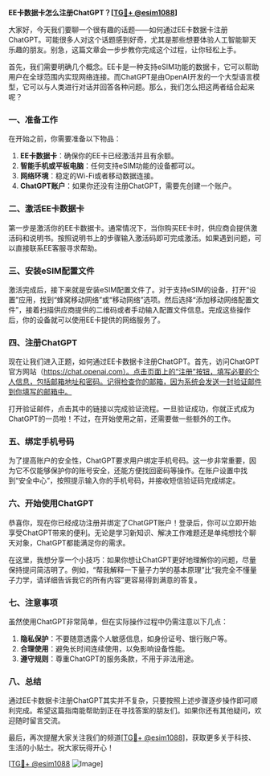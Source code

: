 **EE卡数据卡怎么注册ChatGPT？[[TG💪+ @esim1088](https://t.me/s/esim1088)]**

大家好，今天我们要聊一个很有趣的话题——如何通过EE卡数据卡注册ChatGPT。可能很多人对这个话题感到好奇，尤其是那些想要体验人工智能聊天乐趣的朋友。别急，这篇文章会一步步教你完成这个过程，让你轻松上手。

首先，我们需要明确几个概念。EE卡是一种支持eSIM功能的数据卡，它可以帮助用户在全球范围内实现网络连接。而ChatGPT是由OpenAI开发的一个大型语言模型，它可以与人类进行对话并回答各种问题。那么，我们怎么把这两者结合起来呢？

### 一、准备工作

在开始之前，你需要准备以下物品：

1. **EE卡数据卡**：确保你的EE卡已经激活并且有余额。
2. **智能手机或平板电脑**：任何支持eSIM功能的设备都可以。
3. **网络环境**：稳定的Wi-Fi或者移动数据连接。
4. **ChatGPT账户**：如果你还没有注册ChatGPT，需要先创建一个账户。

### 二、激活EE卡数据卡

第一步是激活你的EE卡数据卡。通常情况下，当你购买EE卡时，供应商会提供激活码和说明书。按照说明书上的步骤输入激活码即可完成激活。如果遇到问题，可以直接联系EE客服寻求帮助。

### 三、安装eSIM配置文件

激活完成后，接下来就是安装eSIM配置文件了。对于支持eSIM的设备，打开“设置”应用，找到“蜂窝移动网络”或“移动网络”选项。然后选择“添加移动网络配置文件”，接着扫描供应商提供的二维码或者手动输入配置文件信息。完成这些操作后，你的设备就可以使用EE卡提供的网络服务了。

### 四、注册ChatGPT

现在让我们进入正题，如何通过EE卡数据卡注册ChatGPT。首先，访问ChatGPT官方网站（https://chat.openai.com）。点击页面上的“注册”按钮，填写必要的个人信息，包括邮箱地址和密码。记得检查你的邮箱，因为系统会发送一封验证邮件到你填写的邮箱中。

打开验证邮件，点击其中的链接以完成验证流程。一旦验证成功，你就正式成为ChatGPT的一员啦！不过，在开始使用之前，还需要做一些额外的工作。

### 五、绑定手机号码

为了提高账户的安全性，ChatGPT要求用户绑定手机号码。这一步非常重要，因为它不仅能够保护你的账号安全，还能方便找回密码等操作。在账户设置中找到“安全中心”，按照提示输入你的手机号码，并接收短信验证码完成绑定。

### 六、开始使用ChatGPT

恭喜你，现在你已经成功注册并绑定了ChatGPT账户！登录后，你可以立即开始享受ChatGPT带来的便利。无论是学习新知识、解决工作难题还是单纯想找个聊天对象，ChatGPT都能满足你的需求。

在这里，我想分享一个小技巧：如果你想让ChatGPT更好地理解你的问题，尽量保持提问简洁明了。例如，“帮我解释一下量子力学的基本原理”比“我完全不懂量子力学，请详细告诉我它的所有内容”更容易得到满意的答复。

### 七、注意事项

虽然使用ChatGPT非常简单，但在实际操作过程中仍需注意以下几点：

1. **隐私保护**：不要随意透露个人敏感信息，如身份证号、银行账户等。
2. **合理使用**：避免长时间连续使用，以免影响设备性能。
3. **遵守规则**：尊重ChatGPT的服务条款，不用于非法用途。

### 八、总结

通过EE卡数据卡注册ChatGPT其实并不复杂，只要按照上述步骤逐步操作即可顺利完成。希望这篇指南能帮助到正在寻找答案的朋友们。如果你还有其他疑问，欢迎随时留言交流。

最后，再次提醒大家关注我们的频道[[TG💪+ @esim1088](https://t.me/s/esim1088)]，获取更多关于科技、生活的小贴士。祝大家玩得开心！

[[TG💪+ @esim1088](https://t.me/s/esim1088) ![Image](https://i.postimg.cc/4NQfJmqS/Snipaste-2025-05-13-00-14-12.png)]